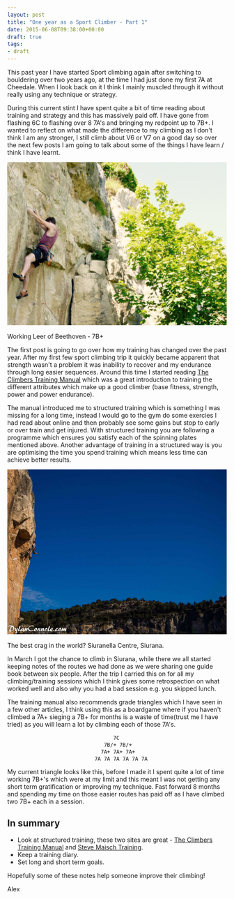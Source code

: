 ```yaml
---
layout: post
title: "One year as a Sport Climber - Part 1"
date: 2015-06-08T09:38:00+00:00
draft: true
tags:
- draft
---
```


This past year I have started Sport climbing again after switching to bouldering over two years ago, at the time I had just done my first 7A at Cheedale. When I look back on it I think I mainly muscled through it without really using any technique or strategy.

During this current stint I have spent quite a bit of time reading about training and strategy and this has massively paid off. I have gone from flashing 6C to flashing over 8 7A's and bringing my redpoint up to 7B+. I wanted to reflect on what made the difference to my climbing as I don't think I am any stronger, I still climb about V6 or V7 on a good day so over the next few posts I am going to talk about some of the things I have learn / think I have learnt.

![Leer of Beethoven](/images/post_images/beethoven.jpg)

Working Leer of Beethoven - 7B+

The first post is going to go over how my training has changed over the past year. After my first few sport climbing trip it quickly became apparent that strength wasn't a problem it was inability to recover and my endurance through long easier sequences. Around this time I started reading <a href="http://rockclimberstrainingmanual.com/" target="_blank">The Climbers Training Manual</a> which was a great introduction to training the different attributes which make up a good climber (base fitness, strength, power and power endurance).

The manual introduced me to structured training which is something I was missing for a long time, instead I would go to the gym do some exercies I had read about online and then probably see some gains but stop to early or over train and get injured. With structured training you are following a programme which ensures you satisfy each of the spinning plates mentioned above.
Another advantage of training in a structured way is you are optimising the time you spend training which means less time can achieve better results.

![Climbing in Siurana](/images/post_images/siurana.jpg)

The best crag in the world? Siuranella Centre, Siurana.

In March I got the chance to climb in Siurana, while there we all started keeping notes of the routes we had done as we were sharing one guide book between six people. After the trip I carried this on for all my climbing/training sessions which I think gives some retrospection on what worked well and also why you had a bad session e.g. you skipped lunch.

The training manual also recommends grade triangles which I have seen in a few other articles, I think using this as a boardgame where if you haven't climbed a 7A+ sieging a 7B+ for months is a waste of time(trust me I have tried) as you will learn a lot by climbing each of those 7A's.

                                      7C
                                   7B/+ 7B/+
                                  7A+ 7A+ 7A+
                                7A 7A 7A 7A 7A 7A

My current triangle looks like this, before I made it I spent quite a lot of time working 7B+'s which were at my limit and this meant I was not getting any short term gratification or improving my technique. Fast forward 8 months and spending my time on those easier routes has paid off as I have climbed two 7B+ each in a session.

## In summary

- Look at structured training, these two sites are great - <a href="http://rockclimberstrainingmanual.com/" target="_blank">The Climbers Training Manual</a> and <a href="http://www.stevemaischtraining.com" target="_blank">Steve Maisch Training</a>.
- Keep a training diary.
- Set long and short term goals.

Hopefully some of these notes help someone improve their climbing!

Alex
